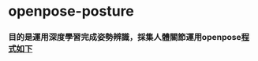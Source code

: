 # openpose-posture
### 目的是運用深度學習完成姿勢辨識，採集人體關節運用openpose[程式如下](https://github.com/Hzzone/pytorch-openpose/issues)
